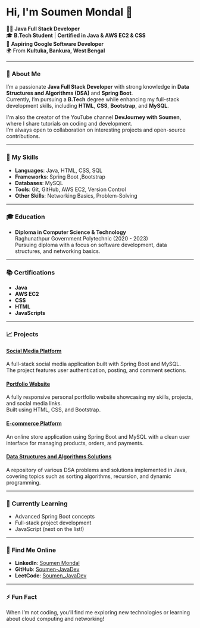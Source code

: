 # Hi, I'm Soumen Mondal 👋

👨‍💻 **Java Full Stack Developer**  
🎓 **B.Tech Student** | **Certified in Java & AWS EC2 & CSS**  
💼 **Aspiring Google Software Developer**  
🌍 From **Kultuka, Bankura, West Bengal**

---

### 🚀 **About Me**
I’m a passionate **Java Full Stack Developer** with strong knowledge in **Data Structures and Algorithms (DSA)** and **Spring Boot**.  
Currently, I’m pursuing a **B.Tech** degree while enhancing my full-stack development skills, including **HTML**, **CSS**, **Bootstrap**, and **MySQL**.

I'm also the creator of the YouTube channel **DevJourney with Soumen**, where I share tutorials on coding and development.  
I’m always open to collaboration on interesting projects and open-source contributions.

---

### 🔧 **My Skills**
- **Languages**: Java, HTML, CSS, SQL
- **Frameworks**: Spring Boot ,Bootstrap
- **Databases**: MySQL
- **Tools**: Git, GitHub, AWS EC2, Version Control
- **Other Skills**: Networking Basics, Problem-Solving

---


### 🎓 **Education**
- **Diploma in Computer Science & Technology**  
  Raghunathpur Government Polytechnic (2020 - 2023)  
  Pursuing diploma with a focus on software development, data structures, and networking basics.

---

### 📚 **Certifications**

- **Java**
- **AWS EC2**  
- **CSS**
- **HTML**
- **JavaScripts**

---

### 📈 **Projects**
#### [Social Media Platform](https://github.com/Soumen-JavaDev/social-media-platform)
A full-stack social media application built with Spring Boot and MySQL.  
The project features user authentication, posting, and comment sections.

#### [Portfolio Website](https://github.com/Soumen-JavaDev/portfolio-website)
A fully responsive personal portfolio website showcasing my skills, projects, and social media links.  
Built using HTML, CSS, and Bootstrap.

#### [E-commerce Platform](https://github.com/Soumen-JavaDev/spring-boot-ecommerce)
An online store application using Spring Boot and MySQL with a clean user interface for managing products, orders, and payments.

#### [Data Structures and Algorithms Solutions](https://github.com/Soumen-JavaDev/dsa-java)
A repository of various DSA problems and solutions implemented in Java, covering topics such as sorting algorithms, recursion, and dynamic programming.

---

### 🌱 **Currently Learning**
- Advanced Spring Boot concepts
- Full-stack project development
- JavaScript (next on the list!)

---

### 🔗 **Find Me Online**
- **LinkedIn**: [Soumen Mondal](https://linkedin.com/in/soumen-mondal-99362b246)  
- **GitHub**: [Soumen-JavaDev](https://github.com/Soumen-JavaDev)  
- **LeetCode**: [Soumen_JavaDev](https://leetcode.com/u/Soumen_JavaDev/)

---

### ⚡ **Fun Fact**
When I’m not coding, you’ll find me exploring new technologies or learning about cloud computing and networking!
